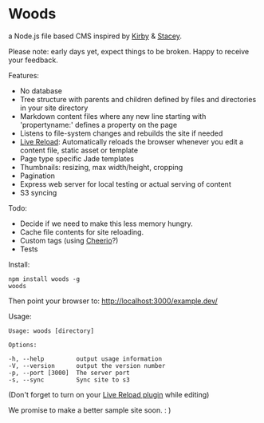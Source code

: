 Woods
=====

a Node.js file based CMS inspired by [Kirby](http://getkirby.com/) & [Stacey](http://www.staceyapp.com/).

Please note: early days yet, expect things to be broken. Happy to receive your feedback.

Features:

*   No database
*   Tree structure with parents and children defined by files and directories in your site directory
*   Markdown content files where any new line starting with 'propertyname:' defines a property on the page
*   Listens to file-system changes and rebuilds the site if needed
*   [Live Reload](https://chrome.google.com/webstore/detail/livereload/jnihajbhpnppcggbcgedagnkighmdlei): Automatically reloads the browser whenever you edit a content file, static asset or template
*   Page type specific Jade templates
*   Thumbnails: resizing, max width/height, cropping
*   Pagination
*   Express web server for local testing or actual serving of content
*   S3 syncing

Todo:

*   Decide if we need to make this less memory hungry.
*   Cache file contents for site reloading.
*   Custom tags (using [Cheerio](https://github.com/MatthewMueller/cheerio)?)
*   Tests

Install:

    npm install woods -g
    woods

Then point your browser to: 
[http://localhost:3000/example.dev/](http://localhost:3000/)

Usage:

    Usage: woods [directory]

    Options:

    -h, --help         output usage information
    -V, --version      output the version number
    -p, --port [3000]  The server port
    -s, --sync         Sync site to s3

(Don't forget to turn on your [Live Reload plugin](https://chrome.google.com/webstore/detail/livereload/jnihajbhpnppcggbcgedagnkighmdlei) while editing)

We promise to make a better sample site soon. : )
